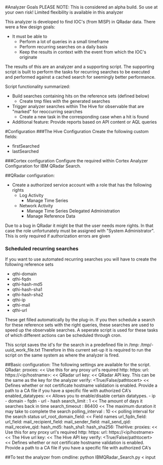 #Analyzer Goals
PLEASE NOTE: This is considered an alpha build. So use at your own risk! Limited flexibility is available in this analyzer

This analyzer is developed to find IOC's (from MISP) in QRadar data. There were a few design goals:
- It must be able to 
	- Perform a lot of queries in a small timeframe
	- Perform recurring searches on a daily basis
	- Keep the results in context with the event from which the IOC's originate
	
The results of this are an analyzer and a supporting script. The supporting script is built to perform the tasks for recurring searches to be executed and performed against a cached search for seemingly better performance.

Script functionality summarized:
- Build searches containing hits on the reference sets (defined below)
	- Create tmp files with the generated searches
- Trigger analyzer searches within The Hive for observable that are "marked" for reoccurring searches
	- Create a new task in the corresponding case when a hit is found
- Additional feature: Provide reports based on API content or AQL queries

#Configuration
###The Hive Configuration
Create the following custom fields:
- firstSearched
- lastSearched

###Cortex configuration
Configure the required within Cortex Analyzer Configuration for IBM QRadar Search.

##QRadar configuration:
- Create a authorized service account with a role that has the following rights
	- Log Activity
		- Manage Time Series
	- Network Activity
		- Manage Time Series
	Delegated Administration
		- Manage Reference Data
	
Due to a bug in QRadar it might be that the user needs more rights. In that case the role unfortunately must be assigned with "System Administrator". This is only required if authorization errors are given

### Scheduled recurring searches
If you want to use automated recurring searches you will have to create the following reference sets
- qthi-domain
- qthi-fqdn
- qthi-hash-md5
- qthi-hash-sha1
- qthi-hash-sha2
- qthi-ip
- qthi-mail
- qthi-url

These get filled automatically by the plug-in. If you then schedule a search for these reference sets with the right queries, these searches are used to speed up the observable searches.
A seperate script is used for these tasks of which different actions can be scheduled through cron.

This script saves the id's for the search in a predefined file in /tmp: /tmp/<refset name>-uuid_work_file.txt
Therefore in this current set-up it is required to run the script on the same system as where the analyzer is fired.


##Basic configuration:
The following settings are available for the script. 
QRadar:
	proxies: << Use this for any proxy url's required
		http:
		https:
    url: https://<ip/hostname>:<port> << QRadar url
    key: <key> << QRadar API key. This can be the same as the key for the analyzer
    verify: <True/False/pathtocert> << Defines whether or not certificate hostname validation is enabled. Provide a path to a CA file if you have a specific file with authorized CA's
    enabled_datatypes: << Allows you to enable/disable certain datatypes.
        - ip
        - domain
        - fqdn
        - url
        - hash
    search_limit : 1 << The amount of days it searches back in time
    search_timeout : 86400 << The maximum duration it may take to complete the search
    polling_interval : 10 << polling interval for the search status
    url_root_domain_field: <field> << Field names
    url_fqdn_field:<field>
    url_field: <field>
    mail_recipient_field: <field>
    mail_sender_field: <field>
    mail_send_qid: <qid>
    mail_receive_qid: <qid>
    hash_md5: <field>
    hash_sha1: <field>
    hash_sha256: <field>
TheHive:
    proxies: << Use this for any proxy url's required
      http: 
      https: 
    url: https://<ip/hostname> << The Hive url
    key: <key> << The Hive API key
    verify: <True/False/pathtocert> << Defines whether or not certificate hostname validation is enabled. Provide a path to a CA file if you have a specific file with authorized CA's

##To test the analyzer from cmdline:
python IBMQRadar_Search.py < input